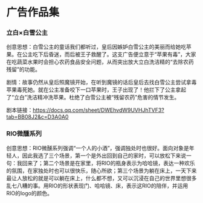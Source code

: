 # 广告作品集
### 立白×白雪公主
创意思想：白雪公主的童话我们都听过，皇后因嫉妒白雪公主的美丽而给她吃苹果。在公主吃下后昏迷，而后被王子救醒了。这支广告便立意于“苹果有毒”，大家在吃蔬菜水果时会担心农药食品安全问题，从而突出放大立白洗洁精的“去除农药残留”的功能。

剧情：故事仍然从皇后照魔镜开始，在听到魔镜的话后皇后去找白雪公主尝试拿毒苹果毒死她。就在公主准备咬下一口苹果时，王子出现了！他拦下了公主拿起了“立白”洗洁精冲洗苹果。杜绝了白雪公主被“残留农药”危害的情节发生。

剧本链接：https://docs.qq.com/sheet/DWEhvdW9UVHJhTVF3?tab=BB08J2&c=D3A0A0

### RIO微醺系列
创意思想：RIO微醺系列强调“一个人的小酒”，强调独处时也很好。面向对象是年轻人，因此我选了三个场景，第一个是外出回到自己的家时，可以放松下来说一句：我回来了；第二个场景是在家里，将RIO的瓶身表示为哈哈镜，表达一种欢乐的氛围，在家独处时也可以很快乐，随心所欲；第三个场景为躺在床上，一天下来最让人放松的就是可以躺在床上，什么都不想，又可以沉浸在自己的世界里想很多乱七八糟的事。用RIO的形状表现门、哈哈镜、床，表示这RIO的陪伴，并运用RIO的logo的颜色。
